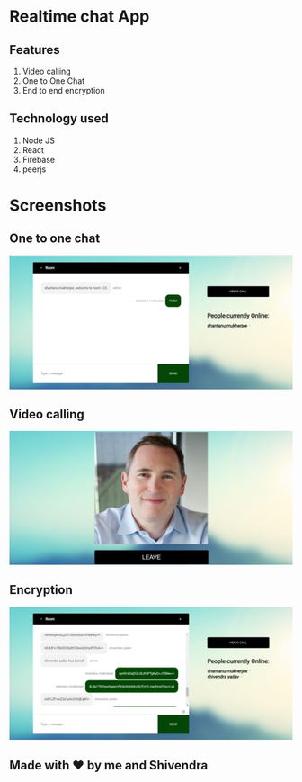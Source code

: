 # Realtime chat App

## Features

1. Video caliing
1. One to One Chat
1. End to end encryption

## Technology used

1. Node JS
1. React
1. Firebase
1. peerjs

# Screenshots


## One to one chat

![room pic](https://github.com/shantanu16101998/chat_app/blob/main/displaypics/room%20pic.jpeg)

## Video calling

![video calling](https://github.com/shantanu16101998/chat_app/blob/main/displaypics/videocalling.png)

## Encryption

![encryption](https://github.com/shantanu16101998/chat_app/blob/main/displaypics/crypto.png)


## Made with :heart: by me and Shivendra
